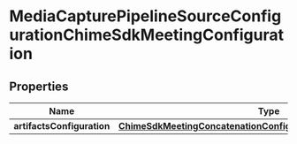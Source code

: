 

# MediaCapturePipelineSourceConfigurationChimeSdkMeetingConfiguration


## Properties

| Name | Type | Description | Notes |
|------------ | ------------- | ------------- | -------------|
|**artifactsConfiguration** | [**ChimeSdkMeetingConcatenationConfigurationArtifactsConfiguration**](ChimeSdkMeetingConcatenationConfigurationArtifactsConfiguration.md) |  |  |



